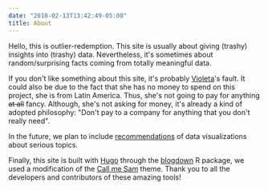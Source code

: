 ```yaml
---
date: "2018-02-13T13:42:49-05:00"
title: About
---
```


Hello, this is outlier-redemption. This site is usually about giving (trashy) insights into (trashy) data. Nevertheless, it's sometimes about random/surprising facts coming from totally meaningful data.

If you don't like something about this site, it's probably [Violeta](https://twitter.com/violetrzn)'s fault. It could also be due to the fact that she has no money to spend on this project, she is from Latin America. Thus, she's not going to pay for anything ~~at all~~ fancy. Although, she's not asking for money, it's already a kind of adopted philosophy: "Don't pay to a company for anything that you don't really need". 

In the future, we plan to include [recommendations](/recommendations) of data visualizations about serious topics.   

Finally, this site is built with [Hugo](https://gohugo.io/) through the [blogdown](https://bookdown.org/yihui/blogdown/) R package, we used a modification of the [Call me Sam](https://github.com/victoriadrake/hugo-theme-sam/) theme. Thank you to all the developers and contributors of these amazing tools!

